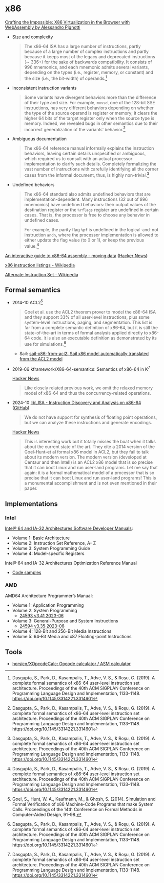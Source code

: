# x86
[Crafting the Impossible: X86 Virtualization in the Browser with WebAssembly by Alessandro Pignotti](https://gitnation.com/contents/crafting-the-impossible-x86-virtualization-in-the-browser-with-webassembly)

- Size and complexity
  
  > The x86-64 ISA has a large number of instructions, partly because of a large number of complex instructions and partly because it keeps most of the legacy and deprecated instructions (∼ 336+) for the sake of backwards compatibility. It consists of 996 mnemonics, and each mnemonic admits several variants, depending on the types (i.e., register, memory, or constant) and the size (i.e., the bit-width) of operands.[^dasguptaCompleteFormalSemantics2019]

- Inconsistent instruction variants

  > Some variants have divergent behaviors more than the difference of their type and size. For example, `movsd`, one of the 128-bit SSE instructions, has very different behaviors depending on whether the type of the source operand is register or memory; it clears the higher 64 bits of the target register only when the source type is memory. Indeed, we revealed bugs in other semantics due to their incorrect generalization of the variants’ behavior.[^dasguptaCompleteFormalSemantics2019]

- Ambiguous documentation
  
  > The x86-64 reference manual informally explains the instruction behaviors, leaving certain details unspecified or ambiguous, which required us to consult with an actual processor implementation to clarify such details. Completely formalizing the vast number of instructions with carefully identifying all the corner cases from the informal document, thus, is highly non-trivial.[^dasguptaCompleteFormalSemantics2019]

- Undefined behaviors

  > The x86-64 standard also admits undefined behaviors that are implementation-dependent. Many instructions (32 out of 996 mnemonics) have undefined behaviors: their output values of the destination register or the `%rflags` register are undefined in certain cases. That is, the processor is free to choose any behavior in undefined cases.
  > 
  > For example, the parity flag `%pf` is undefined in the logical-and-not instruction `andn`, where the processor implementation is allowed to either update the flag value (to 0 or 1), or keep the previous value.[^dasguptaCompleteFormalSemantics2019]

[An interactive guide to x86-64 assembly - moving data](https://halb.it/posts/x64-moving-data/) ([Hacker News](https://news.ycombinator.com/item?id=41026726))

[x86 instruction listings - Wikipedia](https://en.wikipedia.org/wiki/X86_instruction_listings)

[Alternate Instruction Set - Wikipedia](https://en.wikipedia.org/wiki/Alternate_Instruction_Set)

## Formal semantics
- 2014-10 ACL2[^goelSimulationFormalVerification2014]

  > Goel et al. use the ACL2 theorem prover to model the x86-64 ISA and they support 33% of all user-level instructions, plus some system-level instructions, paging, and segmentation. This list is far from a complete semantic definition of x86-64, but it is still the state-of-the-art in terms of formal analysis applied directly to x86-64 code. It is also an executable definition as demonstrated by its use for simulations.[^dasguptaCompleteFormalSemantics2019]

  - Sail: [sail-x86-from-acl2: Sail x86 model automatically translated from the ACL2 model](https://github.com/rems-project/sail-x86-from-acl2)

- 2019-06 [kframework/X86-64-semantics: Semantics of x86-64 in K](https://github.com/kframework/X86-64-semantics)[^dasguptaCompleteFormalSemantics2019]

  [Hacker News](https://news.ycombinator.com/item?id=19729286)
  > Like closely related previous work, we omit the relaxed memory model of x86-64 and thus the concurrency-related operations.

- 2024-10 [libLISA - Instruction Discovery and Analysis on x86-64](https://liblisa.nl/) ([GitHub](https://github.com/libLISA/liblisa))

  > We do not have support for synthesis of floating point operations, but we can analyze these instructions and generate encodings.

  [Hacker News](https://news.ycombinator.com/item?id=41932995)
  > This is interesting work but it totally misses the boat when it talks about the current state of the art. They cite a 2014 version of the Goel-Hunt-et al formal x86 model in ACL2, but they fail to talk about its modern version. The modern version (developed at Centaur and then Intel!) is an ACL2 x86 model that is so precise that it can boot Linux and run user-land programs. Let me say that again: it is a formal mathematical model of a processor that is so precise that it can boot Linux and run user-land programs! This is a monumental accomplishment and is not even mentioned in their paper.

## Implementations
### Intel
[Intel® 64 and IA-32 Architectures Software Developer Manuals](https://www.intel.com/content/www/us/en/developer/articles/technical/intel-sdm.html):
- Volume 1: Basic Architecture
- Volume 2: Instruction Set Reference, A- Z
- Volume 3: System Programming Guide
- Volume 4: Model-specific Registers

Intel® 64 and IA-32 Architectures Optimization Reference Manual
- [Code samples](https://github.com/intel/optimization-manual)

### AMD
AMD64 Architecture Programmer’s Manual:
- Volume 1: Application Programming
- Volume 2: System Programming
  - [24593 v3.41 2023-06](https://www.amd.com/content/dam/amd/en/documents/processor-tech-docs/programmer-references/24593.pdf)
- Volume 3: General-Purpose and System Instructions
  - [24594 v3.35 2023-06](https://www.amd.com/content/dam/amd/en/documents/processor-tech-docs/programmer-references/24594.pdf)
- Volume 4: 128-Bit and 256-Bit Media Instructions
- Volume 5: 64-Bit Media and x87 Floating-point Instructions

## Tools
- [horsicq/XOpcodeCalc: Opcode calculator / ASM calculator](https://github.com/horsicq/XOpcodeCalc)


[^dasguptaCompleteFormalSemantics2019]: Dasgupta, S., Park, D., Kasampalis, T., Adve, V. S., & Roşu, G. (2019). A complete formal semantics of x86-64 user-level instruction set architecture. Proceedings of the 40th ACM SIGPLAN Conference on Programming Language Design and Implementation, 1133–1148. https://doi.org/10.1145/3314221.3314601
[^goelSimulationFormalVerification2014]: Goel, S., Hunt, W. A., Kaufmann, M., & Ghosh, S. (2014). Simulation and Formal Verification of x86 Machine-Code Programs that make System Calls. Proceedings of the 14th Conference on Formal Methods in Computer-Aided Design, 91–98.
